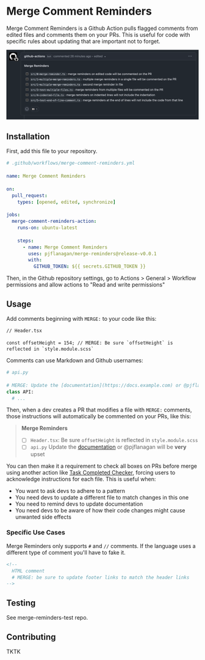 
# Merge Comment Reminders

Merge Comment Reminders is a Github Action pulls flagged comments from edited files and comments them on your PRs.
This is useful for code with specific rules about updating that are important not to forget.

![Merge Comment Reminders PR Comment](https://github.com/pjflanagan/merge-reminders/blob/main/readme/comment.png?raw=true)

## Installation

First, add this file to your repository.

```yml
# .github/workflows/merge-comment-reminders.yml

name: Merge Comment Reminders

on:
  pull_request:
    types: [opened, edited, synchronize]

jobs:
  merge-comment-reminders-action:
    runs-on: ubuntu-latest

    steps:
      - name: Merge Comment Reminders
        uses: pjflanagan/merge-reminders@release-v0.0.1
        with:
          GITHUB_TOKEN: ${{ secrets.GITHUB_TOKEN }}
```

Then, in the Github repository settings, go to Actions > General > Workflow permissions and allow actions to "Read and write permissions"

## Usage

Add comments beginning with `MERGE:` to your code like this:

```tsx
// Header.tsx

const offsetHeight = 154; // MERGE: Be sure `offsetHeight` is reflected in `style.module.scss`
```

Comments can use Markdown and Github usernames:

```py
# api.py

# MERGE: Update the [documentation](https://docs.example.com) or @pjflanagan will be **very** upset
class API:
  # ...
```

Then, when a dev creates a PR that modifies a file with `MERGE:` comments,
those instructions will automatically be commented on your PRs, like this:

> **Merge Reminders**
> - [ ] `Header.tsx`: Be sure `offsetHeight` is reflected in `style.module.scss`
> - [ ] `api.py` Update the [documentation](https://docs.example.com) or @pjflanagan will be **very** upset

You can then make it a requirement to check all boxes on PRs before merge using another action like [Task Completed Checker](https://github.com/marketplace/actions/task-completed-checker),
forcing users to acknowledge instructions for each file. This is useful when:
- You want to ask devs to adhere to a pattern
- You need devs to update a different file to match changes in this one
- You need to remind devs to update documentation
- You need devs to be aware of how their code changes might cause unwanted side effects


### Specific Use Cases

Merge Reminders only supports `#` and `//` comments. If the language uses a different type of comment
you'll have to fake it.

```html
<!--
  HTML comment
  # MERGE: be sure to update footer links to match the header links
-->
```

## Testing

See merge-reminders-test repo.

## Contributing

TKTK
